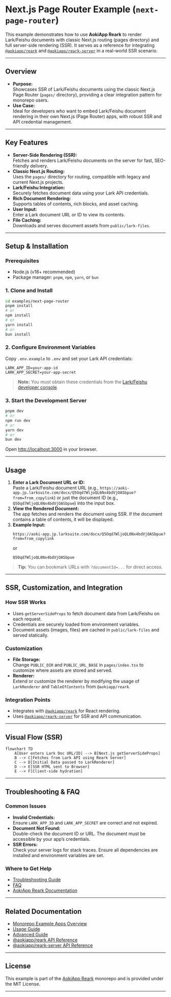 # Next.js Page Router Example (`next-page-router`)

This example demonstrates how to use **AokiApp Reark** to render Lark/Feishu documents with classic Next.js routing (pages directory) and full server-side rendering (SSR). It serves as a reference for integrating [`@aokiapp/reark`](https://github.com/aokiapp/reark) and [`@aokiapp/reark-server`](https://github.com/aokiapp/reark) in a real-world SSR scenario.

---

## Overview

- **Purpose:**  
  Showcases SSR of Lark/Feishu documents using the classic Next.js Page Router (`pages/` directory), providing a clear integration pattern for monorepo users.
- **Use Case:**  
  Ideal for developers who want to embed Lark/Feishu document rendering in their own Next.js (Page Router) apps, with robust SSR and API credential management.

---

## Key Features

- **Server-Side Rendering (SSR):**  
  Fetches and renders Lark/Feishu documents on the server for fast, SEO-friendly delivery.
- **Classic Next.js Routing:**  
  Uses the `pages/` directory for routing, compatible with legacy and current Next.js projects.
- **Lark/Feishu Integration:**  
  Securely fetches document data using your Lark API credentials.
- **Rich Document Rendering:**  
  Supports tables of contents, rich blocks, and asset caching.
- **User Input:**  
  Enter a Lark document URL or ID to view its contents.
- **File Caching:**  
  Downloads and serves document assets from `public/lark-files`.

---

## Setup & Installation

### Prerequisites

- Node.js (v18+ recommended)
- Package manager: `pnpm`, `npm`, `yarn`, or `bun`

### 1. Clone and Install

```bash
cd examples/next-page-router
pnpm install
# or
npm install
# or
yarn install
# or
bun install
```

### 2. Configure Environment Variables

Copy `.env.example` to `.env` and set your Lark API credentials:

```env
LARK_APP_ID=your-app-id
LARK_APP_SECRET=your-app-secret
```

> **Note:** You must obtain these credentials from the [Lark/Feishu developer console](https://open.larksuite.com/).

### 3. Start the Development Server

```bash
pnpm dev
# or
npm run dev
# or
yarn dev
# or
bun dev
```

Open [http://localhost:3000](http://localhost:3000) in your browser.

---

## Usage

1. **Enter a Lark Document URL or ID:**  
   Paste a Lark/Feishu document URL (e.g., `https://aoki-app.jp.larksuite.com/docx/Q5Oqd7WljoQL6Nx4bdVjOASbpue?from=from_copylink`) or just the document ID (e.g., `Q5Oqd7WljoQL6Nx4bdVjOASbpue`) into the input box.
2. **View the Rendered Document:**  
   The app fetches and renders the document using SSR. If the document contains a table of contents, it will be displayed.
3. **Example Input:**
   ```
   https://aoki-app.jp.larksuite.com/docx/Q5Oqd7WljoQL6Nx4bdVjOASbpue?from=from_copylink
   ```
   or
   ```
   Q5Oqd7WljoQL6Nx4bdVjOASbpue
   ```

> **Tip:** You can bookmark URLs with `?documentId=...` for direct access.

---

## SSR, Customization, and Integration

### How SSR Works

- Uses `getServerSideProps` to fetch document data from Lark/Feishu on each request.
- Credentials are securely loaded from environment variables.
- Document assets (images, files) are cached in `public/lark-files` and served statically.

### Customization

- **File Storage:**  
  Change `PUBLIC_DIR` and `PUBLIC_URL_BASE` in `pages/index.tsx` to customize where assets are stored and served.
- **Renderer:**  
  Extend or customize the renderer by modifying the usage of `LarkRenderer` and `TableOfContents` from `@aokiapp/reark`.

### Integration Points

- Integrates with [`@aokiapp/reark`](https://github.com/aokiapp/reark) for React rendering.
- Uses [`@aokiapp/reark-server`](https://github.com/aokiapp/reark) for SSR and API communication.

---

## Visual Flow (SSR)

```mermaid
flowchart TD
    A[User enters Lark Doc URL/ID] --> B[Next.js getServerSideProps]
    B --> C[Fetches from Lark API using Reark Server]
    C --> D[Initial Data passed to LarkRenderer]
    D --> E[SSR HTML sent to Browser]
    E --> F[Client-side hydration]
```

---

## Troubleshooting & FAQ

### Common Issues

- **Invalid Credentials:**  
  Ensure `LARK_APP_ID` and `LARK_APP_SECRET` are correct and not expired.
- **Document Not Found:**  
  Double-check the document ID or URL. The document must be accessible by your app’s credentials.
- **SSR Errors:**  
  Check your server logs for stack traces. Ensure all dependencies are installed and environment variables are set.

### Where to Get Help

- [Troubleshooting Guide](../../docs/troubleshooting.md)
- [FAQ](../../docs/faq.md)
- [AokiApp Reark Documentation](https://github.com/aokiapp/reark)

---

## Related Documentation

- [Monorepo Example Apps Overview](../../docs/examples.md)
- [Usage Guide](../../docs/guides/usage.md)
- [Advanced Guide](../../docs/guides/advanced.md)
- [@aokiapp/reark API Reference](../../docs/api/core.md)
- [@aokiapp/reark-server API Reference](../../docs/api/server.md)

---

## License

This example is part of the [AokiApp Reark](https://github.com/aokiapp/reark) monorepo and is provided under the MIT License.

---

<!--
Screenshots and additional diagrams can be added here.
-->
